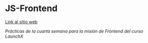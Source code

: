 # JS-Frontend

<a href="https://icy-sea-0954d6010.1.azurestaticapps.net">Link al sitio web</a>

*Prácticas de la cuarta semana para la misión de Frontend del curso LaunchX*
